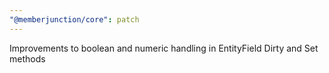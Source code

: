 ```yaml
---
"@memberjunction/core": patch
---
```


Improvements to boolean and numeric handling in EntityField Dirty and Set methods
